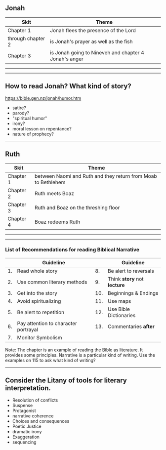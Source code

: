 ## Jonah
| Skit |       Theme     |
|---------|----------------------------------------------|
|Chapter 1| Jonah flees the presence of the Lord |
| through chapter 2| is Jonah's prayer as well as the fish |
|Chapter 3| is Jonah going to Nineveh and chapter 4 Jonah's anger |

---


<section data-background="http://drive.google.com/uc?export=view&id=0B8ezT0-tUjVZbXhkbkZaeUhpOVE" data-background-size="700px">
</section>

---

## How to read Jonah? What kind of story?


<https://bible.gen.nz/jonah/humor.htm>

- satire?
- parody?
- "spiritual humor"
- irony?
- moral lesson on repentance?
- nature of prophecy?

---

## Ruth
| Skit |       Theme     |
|---------|----------------------------------------------|
|Chapter 1| between Naomi and Ruth and they return from Moab to Bethlehem|
|Chapter 2| Ruth meets Boaz|
|Chapter 3| Ruth and Boaz on the threshing floor|
|Chapter 4| Boaz redeems Ruth|


---

<section data-background="http://drive.google.com/uc?export=view&id=0B8ezT0-tUjVZOXJWWUZFZ1V3Y0U" data-background-size="700px"> </section>

---



### List of Recommendations for reading Biblical Narrative

| | Guideline | | Guideline |
|--|-----------|--|-----------------|
|1.| Read whole story |  8. | Be alert to reversals |
|2.| Use common literary methods | 9. | Think **story** not **lecture** |
|3.| Get into the story | 10. | Beginnings & Endings|
|4.| Avoid spiritualizing | 11. | Use maps |
|5.| Be alert to repetition | 12. | Use Bible Dictionaries |
|6.| Pay attention to character portrayal |13. | Commentaries **after** |
| 7. | Monitor Symbolism      | | |

Note:
The chapter is an example of reading the Bible as literature. It provides some principles. Narrative is a particular kind of writing. Use the examples on 115 to ask what kind of writing?

---

## Consider the Litany of tools for literary interpretation.
 
- Resolution of conflicts 
- Suspense 
- Protagonist
- narrative coherence
- Choices and consequences
- Poetic Justice
- dramatic irony 
- Exaggeration
- sequencing
